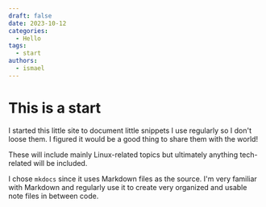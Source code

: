 ```yaml
---
draft: false 
date: 2023-10-12
categories:
  - Hello
tags:
  - start
authors:
  - ismael
---
```


# This is a start

I started this little site to document little snippets I use regularly so I don't loose them. I figured it would be a good thing to share them with the world!
<!-- more -->
These will include mainly Linux-related topics but ultimately anything tech-related will be included.

I chose `mkdocs` since it uses Markdown files as the source. I'm very familiar with Markdown and regularly use it to create very organized and usable note files in between code.
